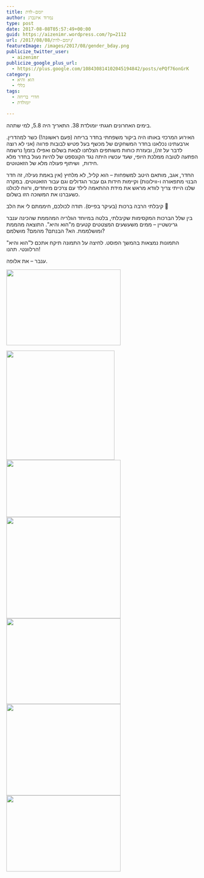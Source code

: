 ```yaml
---
title: יומם-לדת
author: נמרוד איזנברג
type: post
date: 2017-08-08T05:57:49+00:00
guid: https://aizenimr.wordpress.com/?p=2112
url: /2017/08/08/יומם-לדת/
featureImage: /images/2017/08/gender_bday.png
publicize_twitter_user:
  - aizenimr
publicize_google_plus_url:
  - https://plus.google.com/108430814102045194842/posts/ePQf76onGrK
category:
  - הוא והיא
  - כללי
tags:
  - חדרי בריחה
  - יומולדת

---
```

בימים האחרונים חגגתי יומולדת 38. התאריך היה 5.8, למי שתהה.

האירוע המרכזי באותו היה ביקור משפחתי בחדר בריחה (פעם ראשונה!) כשר למהדרין. ארבעתינו נכלאנו בחדר המשחקים של מכשף בעל פטיש לבובות פרווה (אני לא רוצה לדבר על זה), ובעזרת כוחות משותפים הצלחנו לצאת בשלום ואפילו בזמן! נרשמה הפתעה לטובה ממלכת היופי, שעד עכשיו היתה נגד הקונספט של להיות נעול בחדר מלא חידות,  ושיתוף פעולה מלא של הזאטוטים.

החדר, אגב, מותאם היטב למשפחות &#8211; הוא קליל, לא מלחיץ (אין באמת נעילה, זה חדר הבנוי מתפאורה ו-ווילונות) וקיימות חידות גם עבור הגדולים וגם עבור הזאטוטים. במקרה שלנו הייתי צריך לוודא מראש את מידת ההתאמה לילד עם צרכים מיוחדים, ורווח לכולנו כשעברנו את המשוכה הזו בשלום.

קיבלתי הרבה ברכות (בעיקר בפייס). תודה לכולכם, חיממתם לי את הלב 🙂

בין שלל הברכות המקסימות שקיבלתי, בלטה במיוחד הגלריה המהממת שהכינה ענבר גרינשטיין &#8211; ממים משעשעים המצטטים קטעים מ"הוא והיא". התוצאה מהממת ומושלממת. הא? הבנתם? מהמם? מושלמם?

התמונות נמצאות בהמשך הפוסט. לחיצה על התמונה תיקח אתכם ל"הוא והיא" הרלוונטי. תהנו!

ענבר &#8211; את אלופה.

[<img decoding="async" loading="lazy" class="alignnone wp-image-2120 size-medium" src="/images/2017/08/20638913_10155121536403541_4824610451743708394_n.jpg?w=300" alt="" width="300" height="199" />][1]

[<img decoding="async" loading="lazy" class="alignnone wp-image-2119 size-full" src="/images/2017/08/20638121_10155121536388541_5317522969652839491_n.jpg" alt="" width="284" height="287" />][2] [<img decoding="async" loading="lazy" class="alignnone wp-image-2117 size-medium" src="/images/2017/08/20616782_10155121536308541_914896638444584354_o.jpg?w=300" alt="" width="300" height="150" />][3] [<img decoding="async" loading="lazy" class="alignnone wp-image-2118 size-medium" src="/images/2017/08/20620756_10155121536313541_4732919847301614771_n.jpg?w=300" alt="" width="300" height="266" />][4] [<img decoding="async" loading="lazy" class="alignnone wp-image-2116 size-medium" src="/images/2017/08/20604311_10155121536378541_7370414408733642285_n.jpg?w=300" alt="" width="300" height="225" />][5] [<img decoding="async" loading="lazy" class="alignnone wp-image-2114 size-medium" src="/images/2017/08/20596982_10155121536498541_2316275571104920525_n.jpg?w=300" alt="" width="300" height="240" srcset="/images/2017/08/20596982_10155121536498541_2316275571104920525_n.jpg 392w, /images/2017/08/20596982_10155121536498541_2316275571104920525_n-200x160.jpg 200w" sizes="(max-width: 300px) 100vw, 300px" />][6] [<img decoding="async" loading="lazy" class="alignnone wp-image-2115 size-medium" src="/images/2017/08/20597119_10155121536303541_1607056968000281282_n.jpg?w=300" alt="" width="300" height="200" />][7]

 [1]: /2017/07/30/%d7%94%d7%95%d7%90-%d7%95%d7%94%d7%99%d7%90-34/
 [2]: /2016/12/17/%d7%94%d7%95%d7%90-%d7%95%d7%94%d7%99%d7%90-24/
 [3]: /2016/03/26/%d7%94%d7%95%d7%90-%d7%95%d7%94%d7%99%d7%90-11/
 [4]: /2015/08/28/%d7%94%d7%95%d7%90-%d7%95%d7%94%d7%99%d7%90-4/
 [5]: /2017/03/16/%d7%94%d7%95%d7%90-%d7%95%d7%94%d7%99%d7%90-30/
 [6]: /2017/05/13/%d7%94%d7%95%d7%90-%d7%95%d7%94%d7%99%d7%90-31/
 [7]: /2016/07/03/%d7%94%d7%95%d7%90-%d7%95%d7%94%d7%99%d7%90-14/